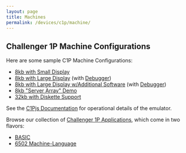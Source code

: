 ```yaml
---
layout: page
title: Machines
permalink: /devices/c1p/machine/
---
```


Challenger 1P Machine Configurations
---

Here are some sample C1P Machine Configurations:

- [8kb with Small Display](8kb/small/)
- [8kb with Large Display](8kb/large/) (with [Debugger](8kb/large/debugger/))
- [8kb with Large Display w/Additional Software](8kb/all/) (with [Debugger](8kb/all/debugger/))
- [8kb "Server Array" Demo](8kb/array/)
- [32kb with Diskette Support](32kb/)

See the [C1Pjs Documentation](/docs/c1pjs/) for operational details of the emulator.

Browse our collection of [Challenger 1P Applications](/apps/c1p/), which come in two flavors:

- [BASIC](/apps/c1p/BASIC/)
- [6502 Machine-Language](/apps/c1p/6502/)
